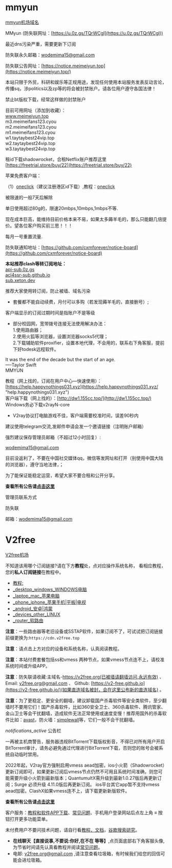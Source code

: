 # mmyun
[mmyun机场域名](https://notice.meimeiyun.top/)

MMyun (防失联网址：[https://u.0z.gs/TQrWCgI](https://u.0z.gs/TQrWCgI))

最近dns污染严重，需要更新下订阅

防失联永久邮箱：[wodemima15@gmail.com](mailto:wodemima15@gmail.com)

防失联公告网址：[https://notice.meimeiyun.top](https://notice.meimeiyun.top/)

本站只限于外贸，科研和娱乐等正规用途，发现任何使用本站服务发表反动言论，传播sq，涉politics以及zp等的将会被封禁账户。请各位用户遵守各国法律！

禁止bt版权下载，经常这样做的封禁账户

目前可用网址（添加到收藏）：  
www.meimeiyun.top  
m3.meimeifans123.cyou  
m2.meimeifans123.cyou  
m1.meimeifans123.cyou  
w1.taytaybest24vip.top  
w2.taytaybest24vip.top  
w3.taytaybest24vip.top

租id下载shadowrocket，合租Netflix账户推荐这里[https://freetrial.store/buy/22](https://freetrial.store/buy/22)

苹果免费客户端：

（1）[oneclick](https://apps.apple.com/us/app/oneclick-safe-easy-fast/id1545555197 "oneclick")（建议注册港区id下载）,教程：[oneclick](http://oneclick.earth/help/oneclick.html "oneclick")

 被限速的一般7天后解除

单日使用超过80g的，限速20mbps,10mbps,1mbps不等.

 现在成本巨高，能维持目前价格本来不易，如果太多薅羊毛的，那么只能翻几倍提价。望各位客户购买前三思！！！

每月一号重置流量.

防失联通知地址：[https://github.com/cxmforever/notice-board](https://github.com/cxmforever/notice-board)

**本站推荐clash等转订阅地址：**  
[api-sub.0z.gs](https://api-sub.0z.gs)  
[acl4ssr-sub.github.io](https://acl4ssr-sub.github.io)  
[sub.xeton.dev](https://sub.xeton.dev)

推荐大家使用转订阅，防止被墙、域名污染

- 套餐都不能自动续费，月付可以多购（若发现薅羊毛的，直接删号）;
  

 客户端显示的订阅过期时间是指账户不是等级
    
- 部分校园网，宽带拨号连接无法使用解决办法：  
    1.使用路由器；  
    2.使用火狐等浏览器，设置浏览器socks5代理；  
    2.下载辅助软件proxifier，设置本地代理，不会用的，联系右下角客服，提前下好todesk远程软件。

It was the end of the decade but the start of an age.  
—-Taylor Swift  
MMYUN

教程（网上找的，订阅在用户中心—快速使用）：[https://help.happynothings031.xyz](https://help.happynothings031.xyz/ "help.happynothings031.xyz")  
客户端下载（网上找的）：[http://dw1.155cc.top/](http://dw1.155cc.top/)  
Windows务必下载v2rayN-core

- V2ray协议打电脑游戏不佳，客户端需要校准时间，误差90秒内

建议使用telegram交流,发邮件申请会发一个邀请链接（注明账户邮箱）

强烈建议保存管理员邮箱（不超过12小时回复）:

[wodemima15@gmail.com](mailto:wodemima15@gmail.com)

目前没返利了，不要在中国社交媒体qq，微信等发网址和打开（别使用中国大陆的浏览器），遵守当地法律，；

为了能保证能稳定运营，希望大家不要合租和公开分享。


**查看所有公告请[点击这里](https://eaf44f.mm2022.top:8443/user/announcement)**

管理员联系方式

防失联

邮箱：wodemima15@gmail.com

# V2free
[V2free机场](https://w1.v2ai.top/auth/login)

不知道该用哪个订阅链接?请在下方**教程**处，点对应操作系统名称， 看相应教程，您的**私人订阅链接**在教程中。

- [教程:](https://w1.v2ai.top/user#sub_center_general)
- [_desktop_windows_WINDOWS电脑](https://w1.v2ai.top/user#sub_center_windows)
- [_laptop_mac_苹果电脑](https://w1.v2ai.top/user#sub_center_mac)
- [_phone_iphone_苹果手机|平板|电视](https://w1.v2ai.top/user#sub_center_ios)
- [_android_安卓|鸿蒙](https://w1.v2ai.top/user#sub_center_android)
- [_devices_other_LINUX](https://w1.v2ai.top/user#sub_center_linux)
- [_router_软路由](https://w1.v2ai.top/user#sub_center_router)

**注意**：一些路由器等老旧设备或SSTAP软件，如果订阅不了，可试试把订阅链接前缀更换为:`https://cdn.v2free.top`

**注意**：请点击上方对应的设备和系统名称，认真阅读教程。

**注意**：本站付费套餐包括ss和vmess 两种节点，如果vmess节点连不上，请校准系统时间或升级APP。

**注意**：防失联请收藏:主域名-https://v2free.org(已被墙请翻墙访问,永远有效) 、Email: v2free.org@gmail.com 、 Github: [https://v2-free.github.io](https://v2-free.github.io/)(如果直连域名被封，会在这里公布新的直连域名) 。

**注意**：为了更稳定、更安全的翻墙，建议卸载国产杀毒软件等安全类软件，至少翻墙时不要用它们！国产杀毒软件，比如360安全卫士、360杀毒软件、腾讯管家、金山卫士等会干扰翻墙，造成软件无法正常使用或速度变慢！推荐用国外的杀毒软件比如：[avast](http://avast.com/)，防火墙：[simplewall](https://github.com/henrypp/simplewall/releases/)等，它们一般不会干扰翻墙。

_notifications_active_ 公告栏

一再被主机商警告，服务器违规BitTorrent下载版权影音，不得已对所有用户开启BitTorrent审计，请务必避免通过代理进行BitTorrent下载，否则您的账号会被系统自动临时禁用。

2022年起，V2ray官方强制启用vmess aead加密。ios小火箭（Shadowrocket）更新订阅即可，如果更新订阅后vmess节点仍然不可用且系统时间准确，则您可能需要升级小火箭到最新版本；QuantumultX需升级到最新1.0.27版后再更新订阅；Surge 必须升级 4.11.0版后再更新订阅。 ios平台其它app暂不支持vmess aead加密。ClashX如果vmess连不上，请下载更新新版软件。

  
**查看所有公告请[点击这里](https://w1.v2ai.top/user/announcement)**

客户服务：[教程和软件APP下载](https://w1.v2ai.top/doc/#/)、[常见问题](https://w1.v2ai.top/doc/#/faq)、手机用户登录网站后点左上角 **≡** 按钮打开更多功能菜单。

未付费用户不要问技术问题，请自行看[教程、文档](https://w1.v2ai.top/doc/#/)，[谷歌搜索研究](https://www.google.com/ncr)。

- **在线聊天【直接说事,不要说:你好,在不在 等等】**,点页面底部右下角客服头像,为节省时间请先认真看教程并阅读[常见问题](https://w1.v2ai.top/doc/#/faq)。
- 电邮: [v2free.org@gmail.com](mailto:v2free.org@gmail.com) ,请注意查看垃圾箱，有时候我们给您的回信可能会进垃圾箱。